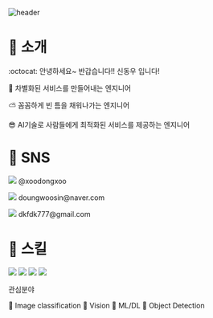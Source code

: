 ![header](https://capsule-render.vercel.app/api?type=waving&text=DONG%20WOO%20SHIN&fontColor=00000)


# 🌳 소개

:octocat: 안녕하세요~ 반갑습니다!! 신동우 입니다! 

💚 차별화된 서비스를 만들어내는 엔지니어

⛅ 꼼꼼하게 빈 틈을 채워나가는 엔지니어

😎 AI기술로 사람들에게 최적화된 서비스를 제공하는 엔지니어

# 📱 SNS
<p>
  <img src="https://img.shields.io/badge/Instagram-E4405F?style=flat-square&logo=Instagram&logoColor=white"/>
  @xoodongxoo
</p>

<p>
  <img src="https://img.shields.io/badge/Naver-03C75A?style=flat-square&logo=Naver&logoColor=white"/>
  doungwoosin@naver.com
</p>

<p>
  <img src="https://img.shields.io/badge/Goole-4285f4?style=flat-square&logo=Google&logoColor=white"/>
  dkfdk777@gmail.com
</p>

# 📣 스킬

<p>
  <img src="https://img.shields.io/badge/python-3776AB?style=flat-square&logo=Python&logoColor=white"/>
   <img src="https://img.shields.io/badge/TensorFlow-FF6F00?style=flat-square&logo=TensorFlow&logoColor=white"/>
   <img src="https://img.shields.io/badge/Google Colab-F9AB00?style=flat-square&logo=Google Colab&logoColor=white"/>
  <img src="https://img.shields.io/badge/Jupyter-F37626?style=flat-square&logo=Jupyter&logoColor=white"/>
</p>
관심분야

🌸 Image classification    🌸 Vision    🌸 ML/DL    🌸 Object Detection
